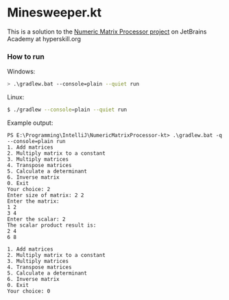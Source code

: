 # Minesweeper.kt
This is a solution to the [Numeric Matrix Processor project](https://hyperskill.org/projects/87) on JetBrains Academy at hyperskill.org

### How to run
Windows:
```sh
> .\gradlew.bat --console=plain --quiet run
```
Linux:
```sh
$ ./gradlew --console=plain --quiet run
```
Example output:

```
PS E:\Programming\IntelliJ\NumericMatrixProcessor-kt> .\gradlew.bat -q --console=plain run
1. Add matrices
2. Multiply matrix to a constant
3. Multiply matrices
4. Transpose matrices
5. Calculate a determinant
6. Inverse matrix
0. Exit
Your choice: 2
Enter size of matrix: 2 2
Enter the matrix:
1 2
3 4
Enter the scalar: 2
The scalar product result is:
2 4
6 8

1. Add matrices
2. Multiply matrix to a constant
3. Multiply matrices
4. Transpose matrices
5. Calculate a determinant
6. Inverse matrix
0. Exit
Your choice: 0
```